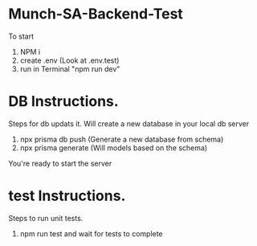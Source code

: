 # Munch-SA-Backend-Test
To start

1. NPM i
2. create .env (Look at .env.test)
3. run in Terminal "npm run dev"

# DB Instructions.

Steps for db updats it. Will create a new database in your local db server

1. npx prisma db push (Generate a new database from schema)
2. npx prisma generate (Will models based on the schema)

You're ready to start the server

# test Instructions.

Steps to run unit tests.

1. npm run test and wait for tests to complete
